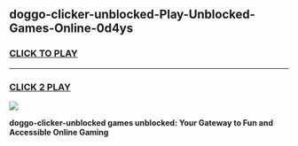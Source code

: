 
## doggo-clicker-unblocked-Play-Unblocked-Games-Online-0d4ys
<h3>
<a href="https://premium76.site?title=doggo-clicker-unblocked&ref=25A">CLICK TO PLAY</a></h3>
<hr>

<h3>
<a href="https://premium76.site?title=doggo-clicker-unblocked&ref=25A">CLICK 2 PLAY</a>
  
</h3>

<a href="https://premium76.site?title=doggo-clicker-unblocked&ref=25A"><img src="https://clearcache.store/games.png"></a>


**doggo-clicker-unblocked games unblocked: Your Gateway to Fun and Accessible Online Gaming**
